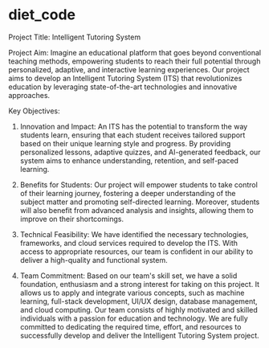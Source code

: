 # diet_code



Project Title:
Intelligent Tutoring System

Project Aim:
Imagine an educational platform that goes beyond conventional teaching methods, empowering students to reach their full potential through personalized, adaptive, and interactive learning experiences. Our project aims to develop an Intelligent Tutoring System (ITS) that revolutionizes education by leveraging state-of-the-art technologies and innovative approaches.

Key Objectives:

1. Innovation and Impact: An ITS has the potential to transform the way students learn, ensuring that each student receives tailored support based on their unique learning style and progress. By providing personalized lessons, adaptive quizzes, and AI-generated feedback, our system aims to enhance understanding, retention, and self-paced learning.

2. Benefits for Students: Our project will empower students to take control of their learning journey, fostering a deeper understanding of the subject matter and promoting self-directed learning. Moreover, students will also benefit from advanced analysis and insights, allowing them to improve on their shortcomings.

3. Technical Feasibility: We have identified the necessary technologies, frameworks, and cloud services required to develop the ITS. With access to appropriate resources, our team is confident in our ability to deliver a high-quality and functional system.

4. Team Commitment: Based on our team's skill set, we have a solid foundation, enthusiasm and a strong interest for taking on this project. It allows us to apply and integrate various concepts, such as machine learning, full-stack development, UI/UX design, database management, and cloud computing. Our team consists of highly motivated and skilled individuals with a passion for education and technology. We are fully committed to dedicating the required time, effort, and resources to successfully develop and deliver the Intelligent Tutoring System project.
